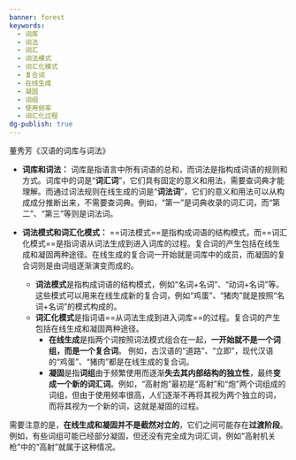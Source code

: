 ```yaml
---
banner: forest
keywords:
  - 词库
  - 词法
  - 词汇
  - 词法模式
  - 词汇化模式
  - 复合词
  - 在线生成
  - 凝固
  - 词组
  - 使用频率
  - 词汇化过程
dg-publish: true
---
```

董秀芳《汉语的词库与词法》
- **词库和词法：** 词库是指语言中所有词语的总和，而词法是指构成词语的规则和方式。词库中的词是“**词汇词**”，它们具有固定的意义和用法，需要查词典才能理解。而通过词法规则在线生成的词是“**词法词**”，它们的意义和用法可以从构成成分推断出来，不需要查词典。例如，“第一”是词典收录的词汇词，而“第二”、“第三”等则是词法词。
    
- **词法模式和词汇化模式：** ==词法模式==是指构成词语的结构模式，而==词汇化模式==是指词语从词法生成到进入词库的过程。复合词的产生包括在线生成和凝固两种途径。在线生成的复合词一开始就是词库中的成员，而凝固的复合词则是由词组逐渐演变而成的。
	- **词法模式**是指构成词语的结构模式，例如“名词+名词”、“动词+名词”等。这些模式可以用来在线生成新的复合词，例如“鸡蛋”、“猪肉”就是按照“名词+名词”的模式构成的。
	- **词汇化模式**是指词语==从词法生成到进入词库==的过程。复合词的产生包括在线生成和凝固两种途径。
		- **在线生成**是指两个词按照词法模式组合在一起，**一开始就不是一个词组，而是一个复合词**。 例如，古汉语的“道路”、“立即”，现代汉语的“鸡蛋”、“猪肉”都是在线生成的复合词。
		- **凝固**是指**词组**由于频繁使用而逐渐**失去其内部结构的独立性**，最终**变成一个新的词汇词**。例如，“高射炮”最初是“高射”和“炮”两个词组成的词组，但由于使用频率很高，人们逐渐不再将其视为两个独立的词，而将其视为一个新的词，这就是凝固的过程。

需要注意的是，**在线生成和凝固并不是截然对立的**，它们之间可能存在**过渡阶段**。例如，有些词组可能已经部分凝固，但还没有完全成为词汇词，例如“高射机关枪”中的“高射”就属于这种情况。
